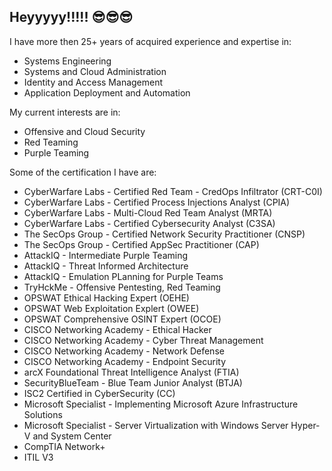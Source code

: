 ## Heyyyyy!!!!! 😎😎😎

I have more then 25+ years of acquired experience and expertise in:
* Systems Engineering
* Systems and Cloud Administration
* Identity and Access Management
* Application Deployment and Automation

My current interests are in:
* Offensive and Cloud Security
* Red Teaming
* Purple Teaming

Some of the certification I have are:
* CyberWarfare Labs - Certified Red Team - CredOps Infiltrator (CRT-C0I)
* CyberWarfare Labs - Certified Process Injections Analyst (CPIA)
* CyberWarfare Labs - Multi-Cloud Red Team Analyst (MRTA)
* CyberWarfare Labs - Certified Cybersecurity Analyst (C3SA)
* The SecOps Group - Certified Network Security Practitioner (CNSP)
* The SecOps Group - Certified AppSec Practitioner (CAP)
* AttackIQ - Intermediate Purple Teaming
* AttackIQ - Threat Informed Architecture
* AttackIQ - Emulation PLanning for Purple Teams
* TryHckMe - Offensive Pentesting, Red Teaming
* OPSWAT Ethical Hacking Expert (OEHE)
* OPSWAT Web Exploitation Explert (OWEE)
* OPSWAT Comprehensive OSINT Expert (OCOE)
* CISCO Networking Academy - Ethical Hacker
* CISCO Networking Academy - Cyber Threat Management
* CISCO Networking Academy - Network Defense
* CISCO Networking Academy - Endpoint Security
* arcX Foundational Threat Intelligence Analyst (FTIA)
* SecurityBlueTeam - Blue Team Junior Analyst (BTJA)
* ISC2 Certified in CyberSecurity (CC)
* Microsoft Specialist - Implementing Microsoft Azure Infrastructure Solutions
* Microsoft Specialist - Server Virtualization with Windows Server Hyper-V and System Center
* CompTIA Network+
* ITIL V3

<!--
**sherwinps/sherwinps** is a ✨ _special_ ✨ repository because its `README.md` (this file) appears on your GitHub profile.

Here are some ideas to get you started:

- 🔭 I’m currently working on ...
- 🌱 I’m currently learning ...
- 👯 I’m looking to collaborate on ...
- 🤔 I’m looking for help with ...
- 💬 Ask me about ...
- 📫 How to reach me: ...
- 😄 Pronouns: ...
- ⚡ Fun fact: ...
-->
